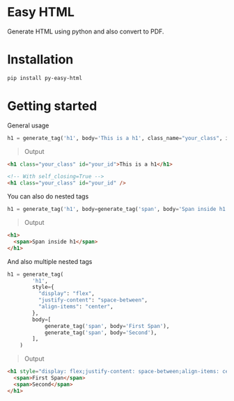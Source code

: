 # Easy HTML
Generate HTML using python and also convert to PDF.

# Installation
```sh
pip install py-easy-html
```

# Getting started
General usage
```py
h1 = generate_tag('h1', body='This is a h1', class_name="your_class", id_name="your_id", self_closing=False)
```
> Output
```html
<h1 class="your_class" id="your_id">This is a h1</h1>

<!-- With self_closing=True -->
<h1 class="your_class" id="your_id" />
```

You can also do nested tags
```py
h1 = generate_tag('h1', body=generate_tag('span', body='Span inside h1'))
```
> Output
```html
<h1>
  <span>Span inside h1</span>
</h1>
```

And also multiple nested tags
```py
h1 = generate_tag(
        'h1',
        style={
          "display": "flex",
          "justify-content": "space-between",
          "align-items": "center",
        },
        body=[
            generate_tag('span', body='First Span'),
            generate_tag('span', body='Second'),
        ],
    )
```
> Output
```html
<h1 style="display: flex;justify-content: space-between;align-items: center;">
  <span>First Span</span>
  <span>Second</span>
</h1>
```
